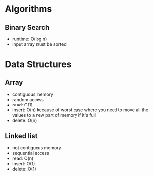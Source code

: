 # Algorithms

## Binary Search

- runtime: O(log n)
- input array must be sorted

# Data Structures

## Array
- contiguous memory
- random access
- read: O(1)
- insert: O(n) because of worst case where you need to move all the values to a new part of memory if it's full
- delete: O(n)

## Linked list
- not contiguous memory
- sequential access
- read: O(n)
- insert: O(1)
- delete: O(1)
